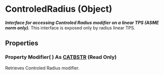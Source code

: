 # ControledRadius (Object)

**_Interface for accessing Controled Radius modifier on a linear TPS (ASME norm only)._**
This interface is exposed only by radius linear TPS.

## Properties

### Property **Modifier**( ) As [CATBSTR](../System/typedef_CATBSTR_8129.md) (Read Only)

Retrieves Controled Radius modifier.